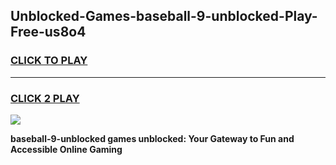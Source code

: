 
## Unblocked-Games-baseball-9-unblocked-Play-Free-us8o4
<h3>
<a href="https://premium76.site?title=baseball-9-unblocked&ref=12A">CLICK TO PLAY</a></h3>
<hr>

<h3>
<a href="https://premium76.site?title=baseball-9-unblocked&ref=12A">CLICK 2 PLAY</a>
  
</h3>

<a href="https://premium76.site?title=baseball-9-unblocked&ref=12A"><img src="https://clearcache.store/games.png"></a>


**baseball-9-unblocked games unblocked: Your Gateway to Fun and Accessible Online Gaming**
